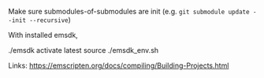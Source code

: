 Make sure submodules-of-submodules are init (e.g. `git submodule update --init --recursive`)

With installed emsdk,

./emsdk activate latest
source ./emsdk_env.sh

Links:
https://emscripten.org/docs/compiling/Building-Projects.html
